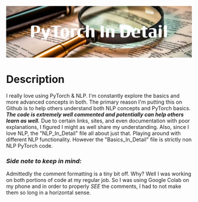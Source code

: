 <img src="https://github.com/axiom2018/PyTorch-In-Detail/blob/main/PyTorch_In_Detail.png?raw=true"/>

# Description

I really love using PyTorch & NLP. I'm constantly explore the basics and more advanced concepts in both. The primary reason I'm putting this on Github is to help others 
understand both NLP concepts and PyTorch basics. <b><i>The code is extremely well commented and potentially can help others learn as well.</i></b> Due to certain links, 
sites, and even documentation with poor explanations, I figured I might as well share my understanding. Also, since I love NLP, the "NLP_In_Detail" file all about just 
that. Playing around with different NLP functionality. However the "Basics_In_Detail" file is strictly non NLP PyTorch code. 


### <b><i>Side note to keep in mind: </i></b>
Admittedly the comment formatting is a tiny bit off. Why? Well I was working on both portions of code at my regular job. So I was using Google Colab on my phone and in 
order to properly <i>SEE</i> the comments, I had to not make them so long in a horizontal sense. 
